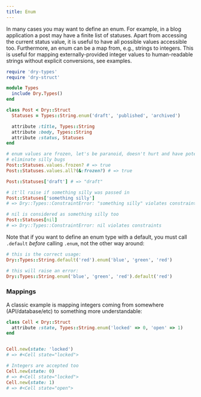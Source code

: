 ```yaml
---
title: Enum
---
```


In many cases you may want to define an enum. For example, in a blog application a post may have a finite list of statuses. Apart from accessing the current status value, it is useful to have all possible values accessible too. Furthermore, an enum can be a map from, e.g., strings to integers. This is useful for mapping externally-provided integer values to human-readable strings without explicit conversions, see examples.

```ruby
require 'dry-types'
require 'dry-struct'

module Types
  include Dry.Types()
end

class Post < Dry::Struct
  Statuses = Types::String.enum('draft', 'published', 'archived')

  attribute :title, Types::String
  attribute :body, Types::String
  attribute :status, Statuses
end

# enum values are frozen, let's be paranoid, doesn't hurt and have potential to
# eliminate silly bugs
Post::Statuses.values.frozen? # => true
Post::Statuses.values.all?(&:frozen?) # => true

Post::Statuses['draft'] # => "draft"

# it'll raise if something silly was passed in
Post::Statuses['something silly']
# => Dry::Types::ConstraintError: "something silly" violates constraints

# nil is considered as something silly too
Post::Statuses[nil]
# => Dry::Types::ConstraintError: nil violates constraints
```

Note that if you want to define an enum type with a default, you must call `.default` _before_ calling `.enum`, not the other way around:

```ruby
# this is the correct usage:
Dry::Types::String.default('red').enum('blue', 'green', 'red')

# this will raise an error:
Dry::Types::String.enum('blue', 'green', 'red').default('red')
```

### Mappings

A classic example is mapping integers coming from somewhere (API/database/etc) to something more understandable:

```ruby
class Cell < Dry::Struct
  attribute :state, Types::String.enum('locked' => 0, 'open' => 1)
end


Cell.new(state: 'locked')
# => #<Cell state="locked">

# Integers are accepted too
Cell.new(state: 0)
# => #<Cell state="locked">
Cell.new(state: 1)
# => #<Cell state="open">
```
